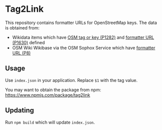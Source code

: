# Tag2Link

This repository contains formatter URLs for OpenStreetMap keys. The data is obtained from:

- Wikidata items which have [OSM tag or key (P1282)](https://www.wikidata.org/wiki/Property:P1282) and [formatter URL (P1630)](https://www.wikidata.org/wiki/Property:P1630) defined
- OSM Wiki Wikibase via the OSM Sophox Service which have [formatter URL (P8)](https://wiki.openstreetmap.org/wiki/Property:P8)

## Usage

Use `index.json` in your application. Replace `$1` with the tag value.

You may want to obtain the package from npm: https://www.npmjs.com/package/tag2link

## Updating

Run `npm build` which will update `index.json`.

